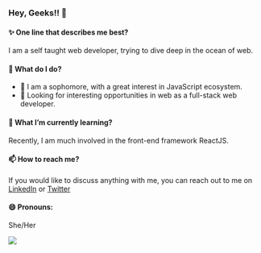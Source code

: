### Hey, Geeks!! 👋

<!--
**ChoukseyKhushbu/ChoukseyKhushbu** is a ✨ _special_ ✨ repository because its `README.md` (this file) appears on your GitHub profile.

🔭 I’m currently working on ...
- 🤔 I’m looking for help with ...
- 👯 I’m looking to collaborate on ...
- 💬 Ask me about ...
- ⚡ Fun fact: ...

-->
#### :sparkles: One line that describes me best?

I am a self taught web developer, trying to dive deep in the ocean of web.

#### 🤔 What do I do? 

 - :green_book: I am a sophomore, with a great interest in JavaScript ecosystem.
 - :green_book: Looking for interesting opportunities in web as a full-stack web developer.

#### 🌱 What I’m currently learning?

Recently, I am much involved in the front-end framework ReactJS.

#### 📫 How to reach me?
If you would like to discuss anything with me, you can reach out to me on [LinkedIn](https://www.linkedin.com/in/khushbu-chouksey/) or [Twitter](https://twitter.com/ChoukseyKhushbu)

#### 😄 Pronouns: 
She/Her

<img src="https://visitor-badge.glitch.me/badge?page_id=ChoukseyKhushbu.visitor-badge" align="center">
